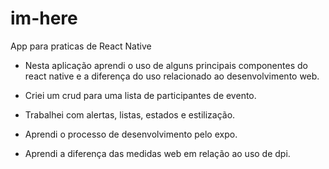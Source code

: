 # im-here

App para praticas de React Native

- Nesta aplicação aprendi o uso de alguns principais componentes do react native e a diferença do uso relacionado ao desenvolvimento web.

- Criei um crud para uma lista de participantes de evento.

- Trabalhei com alertas, listas, estados e estilização.

- Aprendi o processo de desenvolvimento pelo expo.

- Aprendi a diferença das medidas web em relação ao uso de dpi.
